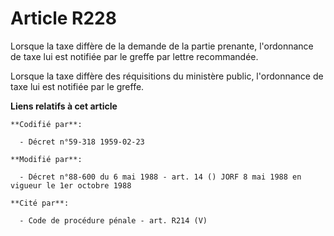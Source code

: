 # Article R228

Lorsque la taxe diffère de la demande de la partie prenante, l'ordonnance de taxe lui est notifiée par le greffe par lettre
recommandée.

Lorsque la taxe diffère des réquisitions du ministère public, l'ordonnance de taxe lui est notifiée par le greffe.

**Liens relatifs à cet article**

	**Codifié par**:

	  - Décret n°59-318 1959-02-23

	**Modifié par**:

	  - Décret n°88-600 du 6 mai 1988 - art. 14 () JORF 8 mai 1988 en vigueur le 1er octobre 1988

	**Cité par**:

	  - Code de procédure pénale - art. R214 (V)
